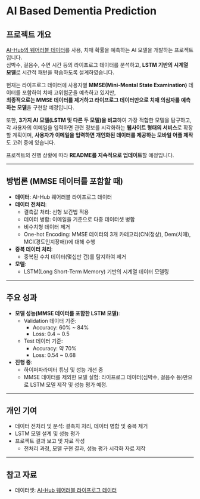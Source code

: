 # AI Based Dementia Prediction

## 프로젝트 개요
[AI-Hub의 웨어러블 데이터](https://aihub.or.kr/aihubdata/data/view.do?currMenu=115&topMenu=100&aihubDataSe=data&dataSetSn=226)를 사용, 치매 확률을 예측하는 AI 모델을 개발하는 프로젝트입니다.  
심박수, 걸음수, 수면 시간 등의 라이프로그 데이터를 분석하고, **LSTM 기반의 시계열 모델**로 시간적 패턴을 학습하도록 설계하였습니다.

현재는 라이프로그 데이터에 사용자별 **MMSE(Mini-Mental State Examination)** 데이터를 포함하여 치매 고위험군을 예측하고 있지만,  
**최종적으로는 MMSE 데이터를 제거하고 라이프로그 데이터만으로 치매 의심자를 예측하는 모델**을 구현할 예정입니다.  

또한, **3가지 AI 모델(LSTM 및 다른 두 모델)을 비교**하여 가장 적합한 모델을 탐구하고,  
각 사용자의 이메일을 입력하면 관련 정보를 시각화하는 **웹사이트 형태의 서비스**로 확장할 계획이며, **사용자가 이메일을 입력하면 개인화된 데이터를 제공하는 모바일 어플 제작**도 고려 중에 있습니다.

프로젝트의 진행 상황에 따라 **README를 지속적으로 업데이트**할 예정입니다.

---

## 방법론 (MMSE 데이터를 포함할 때)
- **데이터**: AI-Hub 웨어러블 라이프로그 데이터
- **데이터 전처리**:
  - 결측값 처리: 선형 보간법 적용
  - 데이터 병합: 이메일을 기준으로 다중 데이터셋 병합
  - 비수치형 데이터 제거
  - One-hot Encoding: MMSE 데이터의 3개 카테고리(CN(정상), Dem(치매), MCI(경도인지장애))에 대해 수행
- **중복 데이터 처리**:
  - 중복된 수치 데이터(몇십만 건)를 탐지하여 제거
- **모델**:
  - LSTM(Long Short-Term Memory) 기반의 시계열 데이터 모델링

---

## 주요 성과
- **모델 성능(MMSE 데이터를 포함한 LSTM 모델)**:
  - Validation 데이터 기준:
    - Accuracy: 60% ~ 84%
    - Loss: 0.4 ~ 0.5
  - Test 데이터 기준:
    - Accuracy: 약 70%
    - Loss: 0.54 ~ 0.68
- **진행 중**:
  - 하이퍼파라미터 튜닝 및 성능 개선 중
  - MMSE 데이터를 제외한 모델 실험: 라이프로그 데이터(심박수, 걸음수 등)만으로 LSTM 모델 제작 및 성능 평가 예정.

---

## 개인 기여
- 데이터 전처리 및 분석: 결측치 처리, 데이터 병합 및 중복 제거
- LSTM 모델 설계 및 성능 평가
- 프로젝트 결과 보고 및 자료 작성
  - 전처리 과정, 모델 구현 결과, 성능 평가 시각화 자료 제작

---

## 참고 자료
- 데이터셋: [AI-Hub 웨어러블 라이프로그 데이터](https://aihub.or.kr/aihubdata/data/view.do?currMenu=115&topMenu=100&aihubDataSe=data&dataSetSn=226)
